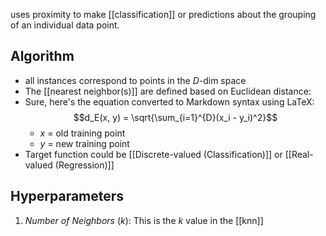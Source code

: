 uses proximity to make [[classification]] or predictions about the grouping of an individual data point.
## Algorithm
- all instances correspond to points in the $D$-dim space
- The [[nearest neighbor(s)]] are defined based on Euclidean distance:
- Sure, here's the equation converted to Markdown syntax using LaTeX: $$d_E(x, y) = \sqrt{\sum_{i=1}^{D}(x_i - y_i)^2}$$
	- $x$ = old training point
	- $y$ = new training point
- Target function could be [[Discrete-valued (Classification)]] or [[Real-valued (Regression)]]
## Hyperparameters
1. $Number\ of\ Neighbors\ (k)$: This is the $k$ value in the [[knn]]
